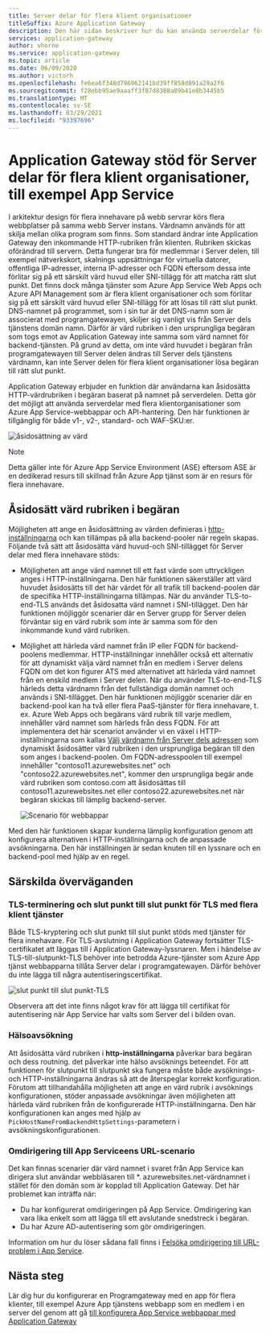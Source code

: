 ```yaml
---
title: Server delar för flera klient organisationer
titleSuffix: Azure Application Gateway
description: Den här sidan beskriver hur du kan använda serverdelar för flera klientorganisationer med Application Gateway.
services: application-gateway
author: vhorne
ms.service: application-gateway
ms.topic: article
ms.date: 06/09/2020
ms.author: victorh
ms.openlocfilehash: fe6ea6f348d796962141bd39ff858d891a29a2f6
ms.sourcegitcommit: f28ebb95ae9aaaff3f87d8388a09b41e0b3445b5
ms.translationtype: MT
ms.contentlocale: sv-SE
ms.lasthandoff: 03/29/2021
ms.locfileid: "93397696"
---
```

# <a name="application-gateway-support-for-multi-tenant-back-ends-such-as-app-service"></a>Application Gateway stöd för Server delar för flera klient organisationer, till exempel App Service

I arkitektur design för flera innehavare på webb servrar körs flera webbplatser på samma webb Server instans. Värdnamn används för att skilja mellan olika program som finns. Som standard ändrar inte Application Gateway den inkommande HTTP-rubriken från klienten. Rubriken skickas oförändrad till servern. Detta fungerar bra för medlemmar i Server delen, till exempel nätverkskort, skalnings uppsättningar för virtuella datorer, offentliga IP-adresser, interna IP-adresser och FQDN eftersom dessa inte förlitar sig på ett särskilt värd huvud eller SNI-tillägg för att matcha rätt slut punkt. Det finns dock många tjänster som Azure App Service Web Apps och Azure API Management som är flera klient organisationer och som förlitar sig på ett särskilt värd huvud eller SNI-tillägg för att lösas till rätt slut punkt. DNS-namnet på programmet, som i sin tur är det DNS-namn som är associerat med programgatewayen, skiljer sig vanligt vis från Server dels tjänstens domän namn. Därför är värd rubriken i den ursprungliga begäran som togs emot av Application Gateway inte samma som värd namnet för backend-tjänsten. På grund av detta, om inte värd huvudet i begäran från programgatewayen till Server delen ändras till Server dels tjänstens värdnamn, kan inte Server delen för flera klient organisationer lösa begäran till rätt slut punkt. 

Application Gateway erbjuder en funktion där användarna kan åsidosätta HTTP-värdrubriken i begäran baserat på namnet på serverdelen. Detta gör det möjligt att använda serverdelar med flera klientorganisationer som Azure App Service-webbappar och API-hantering. Den här funktionen är tillgänglig för både v1-, v2-, standard- och WAF-SKU:er. 

![åsidosättning av värd](./media/application-gateway-web-app-overview/host-override.png)

> [!NOTE]
> Detta gäller inte för Azure App Service Environment (ASE) eftersom ASE är en dedikerad resurs till skillnad från Azure App tjänst som är en resurs för flera innehavare.

## <a name="override-host-header-in-the-request"></a>Åsidosätt värd rubriken i begäran

Möjligheten att ange en åsidosättning av värden definieras i [http-inställningarna](./configuration-overview.md#http-settings) och kan tillämpas på alla backend-pooler när regeln skapas. Följande två sätt att åsidosätta värd huvud-och SNI-tillägget för Server delar med flera innehavare stöds:

- Möjligheten att ange värd namnet till ett fast värde som uttryckligen anges i HTTP-inställningarna. Den här funktionen säkerställer att värd huvudet åsidosätts till det här värdet för all trafik till backend-poolen där de specifika HTTP-inställningarna tillämpas. När du använder TLS-to-end-TLS används det åsidosatta värd namnet i SNI-tillägget. Den här funktionen möjliggör scenarier där en Server grupp för Server delen förväntar sig en värd rubrik som inte är samma som för den inkommande kund värd rubriken.

- Möjlighet att härleda värd namnet från IP eller FQDN för backend-poolens medlemmar. HTTP-inställningar innehåller också ett alternativ för att dynamiskt välja värd namnet från en medlem i Server delens FQDN om det kon figurer ATS med alternativet att härleda värd namnet från en enskild medlem i Server delen. När du använder TLS-to-end-TLS härleds detta värdnamn från det fullständiga domän namnet och används i SNI-tillägget. Den här funktionen möjliggör scenarier där en backend-pool kan ha två eller flera PaaS-tjänster för flera innehavare, t. ex. Azure Web Apps och begärans värd rubrik till varje medlem, innehåller värd namnet som härleds från dess FQDN. För att implementera det här scenariot använder vi en växel i HTTP-inställningarna som kallas [Välj värdnamn från Server dels adressen](./configuration-http-settings.md#pick-host-name-from-back-end-address) som dynamiskt åsidosätter värd rubriken i den ursprungliga begäran till den som anges i backend-poolen.  Om FQDN-adresspoolen till exempel innehåller "contoso11.azurewebsites.net" och "contoso22.azurewebsites.net", kommer den ursprungliga begär ande värd rubriken som contoso.com att åsidosättas till contoso11.azurewebsites.net eller contoso22.azurewebsites.net när begäran skickas till lämplig backend-server. 

  ![Scenario för webbappar](./media/application-gateway-web-app-overview/scenario.png)

Med den här funktionen skapar kunderna lämplig konfiguration genom att konfigurera alternativen i HTTP-inställningarna och de anpassade avsökningarna. Den här inställningen är sedan knuten till en lyssnare och en backend-pool med hjälp av en regel.

## <a name="special-considerations"></a>Särskilda överväganden

### <a name="tls-termination-and-end-to-end-tls-with-multi-tenant-services"></a>TLS-terminering och slut punkt till slut punkt för TLS med flera klient tjänster

Både TLS-kryptering och slut punkt till slut punkt stöds med tjänster för flera innehavare. För TLS-avslutning i Application Gateway fortsätter TLS-certifikatet att läggas till i Application Gateway-lyssnaren. Men i händelse av TLS-till-slutpunkt-TLS behöver inte betrodda Azure-tjänster som Azure App tjänst webbapparna tillåta Server delar i programgatewayen. Därför behöver du inte lägga till några autentiseringscertifikat. 

![slut punkt till slut punkt-TLS](./media/application-gateway-web-app-overview/end-to-end-ssl.png)

Observera att det inte finns något krav för att lägga till certifikat för autentisering när App Service har valts som Server del i bilden ovan.

### <a name="health-probe"></a>Hälsoavsökning

Att åsidosätta värd rubriken i **http-inställningarna** påverkar bara begäran och dess routning. det påverkar inte hälso avsöknings beteendet. För att funktionen för slutpunkt till slutpunkt ska fungera måste både avsöknings- och HTTP-inställningarna ändras så att de återspeglar korrekt konfiguration. Förutom att tillhandahålla möjligheten att ange en värd rubrik i avsöknings konfigurationen, stöder anpassade avsökningar även möjligheten att härleda värd rubriken från de konfigurerade HTTP-inställningarna. Den här konfigurationen kan anges med hjälp av `PickHostNameFromBackendHttpSettings`-parametern i avsökningskonfigurationen.

### <a name="redirection-to-app-services-url-scenario"></a>Omdirigering till App Serviceens URL-scenario

Det kan finnas scenarier där värd namnet i svaret från App Service kan dirigera slut användar webbläsaren till *. azurewebsites.net-värdnamnet i stället för den domän som är kopplad till Application Gateway. Det här problemet kan inträffa när:

- Du har konfigurerat omdirigeringen på App Service. Omdirigering kan vara lika enkelt som att lägga till ett avslutande snedstreck i begäran.
- Du har Azure AD-autentisering som gör omdirigeringen.

Information om hur du löser sådana fall finns i [Felsöka omdirigering till URL-problem i App Service](./troubleshoot-app-service-redirection-app-service-url.md).

## <a name="next-steps"></a>Nästa steg

Lär dig hur du konfigurerar en Programgateway med en app för flera klienter, till exempel Azure App tjänstens webbapp som en medlem i en server del genom att gå [till konfigurera App Service webbappar med Application Gateway](./configure-web-app-portal.md)
